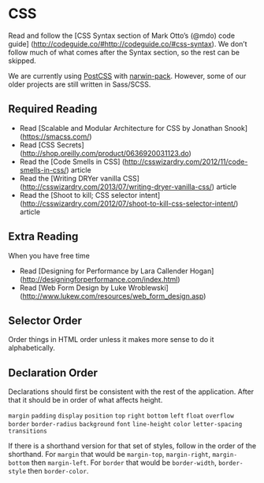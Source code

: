 # CSS

Read and follow the
[CSS Syntax section of Mark Otto’s (@mdo) code guide]
(http://codeguide.co/#http://codeguide.co/#css-syntax).
We don’t follow much of what comes after the Syntax section, so the rest
can be skipped.

We are currently using
[PostCSS](https://github.com/postcss/postcss/)
with
[narwin-pack](https://github.com/dockyard/narwin-pack). However, some of our older
projects are still written in Sass/SCSS.

## Required Reading

* Read
  [Scalable and Modular Architecture for CSS by Jonathan Snook]
  (https://smacss.com/)
* Read
  [CSS Secrets]
  (http://shop.oreilly.com/product/0636920031123.do)
* Read the
  [Code Smells in CSS]
  (http://csswizardry.com/2012/11/code-smells-in-css/)
  article
* Read the
  [Writing DRYer vanilla CSS]
  (http://csswizardry.com/2013/07/writing-dryer-vanilla-css/)
  article
* Read the
  [Shoot to kill; CSS selector intent]
  (http://csswizardry.com/2012/07/shoot-to-kill-css-selector-intent/)
  article

## Extra Reading

When you have free time
* Read
  [Designing for Performance by Lara Callender Hogan]
  (http://designingforperformance.com/index.html)
* Read
  [Web Form Design by Luke Wroblewski]
  (http://www.lukew.com/resources/web_form_design.asp)

## Selector Order

Order things in HTML order unless it makes more sense to do it
alphabetically.

## Declaration Order

Declarations should first be consistent with the rest of the
application. After that it should be in order of what affects height.

`margin`
`padding`
`display`
`position`
`top`
`right`
`bottom`
`left`
`float`
`overflow`
`border`
`border-radius`
`background`
`font`
`line-height`
`color`
`letter-spacing`
`transitions`

If there is a shorthand version for that set of styles, follow in the
order of the shorthand. For `margin` that would be `margin-top`,
`margin-right`, `margin-bottom` then `margin-left`. For `border` that
would be `border-width`, `border-style` then `border-color`.
